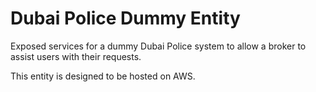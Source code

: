 # Dubai Police Dummy Entity
Exposed services for a dummy Dubai Police system to allow a broker to assist users with their requests.

This entity is designed to be hosted on AWS.
